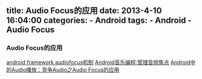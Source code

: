 
title: Audio Focus的应用
date: 2013-4-10 16:04:00
categories: 
    - Android
tags: 
    - Android 
    - Audio Focus
---
### Audio Focus的应用

[android framework audiofocus机制](http://blog.sina.com.cn/s/blog_645b74b90101e74f.html)
[Android音乐编程:管理音频焦点](http://mobile.51cto.com/android-309321.htm)
[Android中的Audio播放：竞争Audio之Audio Focus的应用](http://www.linuxidc.com/Linux/2012-04/57902.htm)